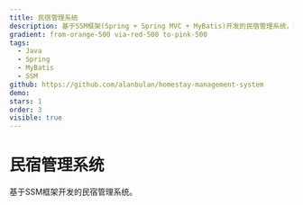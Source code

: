```yaml
---
title: 民宿管理系统
description: 基于SSM框架(Spring + Spring MVC + MyBatis)开发的民宿管理系统，提供完整的房源管理、用户管理、订单管理功能。采用前后端分离架构，支持在线预订和支付功能。
gradient: from-orange-500 via-red-500 to-pink-500
tags:
  - Java
  - Spring
  - MyBatis
  - SSM
github: https://github.com/alanbulan/homestay-management-system
demo: 
stars: 1
order: 3
visible: true
---
```


# 民宿管理系统

基于SSM框架开发的民宿管理系统。

